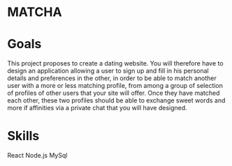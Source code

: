 # MATCHA

# Goals
This project proposes to create a dating website.
You will therefore have to design an application allowing a user to sign up
and fill in his personal details and preferences in the other, in order to be able to
match another user with a more or less matching profile, from among a group of
selection of profiles of other users that your site will offer.
Once they have matched each other, these two profiles should be able to exchange sweet words and more if affinities via a private chat that you will have designed.

# Skills
React
Node.js
MySql
